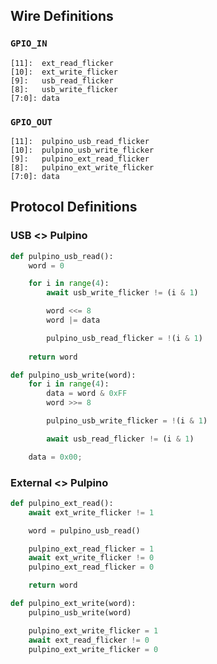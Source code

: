 ## Wire Definitions

### `GPIO_IN`

```
[11]:  ext_read_flicker
[10]:  ext_write_flicker
[9]:   usb_read_flicker
[8]:   usb_write_flicker
[7:0]: data
```

### `GPIO_OUT`

```
[11]:  pulpino_usb_read_flicker
[10]:  pulpino_usb_write_flicker
[9]:   pulpino_ext_read_flicker
[8]:   pulpino_ext_write_flicker
[7:0]: data
```

## Protocol Definitions

### USB <> Pulpino

```python
def pulpino_usb_read():
    word = 0

    for i in range(4):
        await usb_write_flicker != (i & 1)

        word <<= 8
        word |= data

        pulpino_usb_read_flicker = !(i & 1)
    
    return word
```

```python
def pulpino_usb_write(word):
    for i in range(4):
        data = word & 0xFF
        word >>= 8

        pulpino_usb_write_flicker = !(i & 1)

        await usb_read_flicker != (i & 1)

    data = 0x00;
```

### External <> Pulpino

```python
def pulpino_ext_read():
    await ext_write_flicker != 1

    word = pulpino_usb_read()

    pulpino_ext_read_flicker = 1
    await ext_write_flicker != 0
    pulpino_ext_read_flicker = 0

    return word
```

```python
def pulpino_ext_write(word):
    pulpino_usb_write(word)

    pulpino_ext_write_flicker = 1
    await ext_read_flicker != 0
    pulpino_ext_write_flicker = 0
```